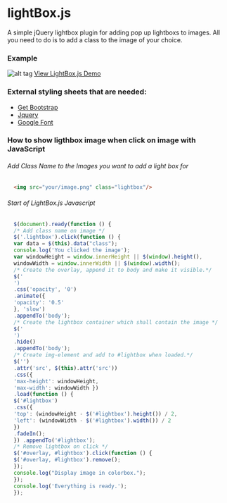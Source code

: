 # lightBox.js
A simple jQuery lightbox plugin for adding pop up lightboxs to images. All you need to do is to add a class to the image of your choice.

### Example
![alt tag](http://www.kelly.tech/static/img/lightbox.png)
[View LightBox.js Demo](http://lightbox.kelly.tech/)

### External styling sheets that are needed:
- [Get Bootstrap](http://getbootstrap.com/)
- [Jquery](https://jquery.com/)
- [Google Font](https://www.google.com/fonts)

### How to show ligthbox image when click on image with JavaScript

###### Add Class Name to the Images you want to add a light box for
```html
  <img src="your/image.png" class="lightbox"/>
```

###### Start of LightBox.js Javascript
```javascript
  $(document).ready(function () {
  /* Add class name on image */
  $('.lightbox').click(function () {
  var data = $(this).data("class");
  console.log('You clicked the image');
  var windowHeight = window.innerHeight || $(window).height(),
  windowWidth = window.innerWidth || $(window).width();
  /* Create the overlay, append it to body and make it visible.*/
  $('
  ')
  .css('opacity', '0')
  .animate({
  'opacity': '0.5'
  }, 'slow')
  .appendTo('body');
  /* Create the lightbox container which shall contain the image */
  $('
  ')
  .hide()
  .appendTo('body');
  /* Create img-element and add to #lightbox when loaded.*/
  $('')
  .attr('src', $(this).attr('src'))
  .css({
  'max-height': windowHeight,
  'max-width': windowWidth })
  .load(function () {
  $('#lightbox')
  .css({
  'top': (windowHeight - $('#lightbox').height()) / 2,
  'left': (windowWidth - $('#lightbox').width()) / 2
  })
  .fadeIn();
  }) .appendTo('#lightbox');
  /* Remove lightbox on click */
  $('#overlay, #lightbox').click(function () {
  $('#overlay, #lightbox').remove();
  });
  console.log("Display image in colorbox.");
  });
  console.log('Everything is ready.');
  });
  ```
